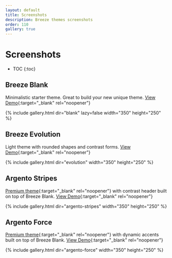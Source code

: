```yaml
---
layout: default
title: Screenshots
description: Breeze themes screenshots
order: 110
gallery: true
---
```


# Screenshots

* TOC
{:toc}

## Breeze Blank

Minimalistic starter theme. Great to build your new unique theme. [View Demo](https://breeze.swissupdemo.com/breeze_blank/){:target="_blank" rel="noopener"}

{% include gallery.html dir="blank" lazy=false width="350" height="250" %}

## Breeze Evolution

Light theme with rounded shapes and contrast forms. [View Demo](https://breeze.swissupdemo.com/breeze_evolution/){:target="_blank" rel="noopener"}

{% include gallery.html dir="evolution" width="350" height="250" %}

## Argento Stripes

[Premium theme](https://argentotheme.com/order/){:target="_blank" rel="noopener"}
with contrast header built on top of Breeze Blank.
[View Demo](https://argento-breeze-m2.swissupdemo.com/stripes_breeze/){:target="_blank" rel="noopener"}

{% include gallery.html dir="argento-stripes" width="350" height="250" %}

## Argento Force

[Premium theme](https://argentotheme.com/order/){:target="_blank" rel="noopener"}
with dynamic accents built on top of Breeze Blank.
[View Demo](https://argento-breeze-m2.swissupdemo.com/force_breeze/){:target="_blank" rel="noopener"}

{% include gallery.html dir="argento-force" width="350" height="250" %}
